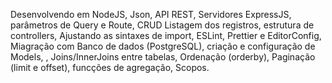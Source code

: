 Desenvolvendo em NodeJS, Json, API REST, Servidores ExpressJS, parâmetros de Query e Route, CRUD Listagem dos registros, estrutura de controllers,  Ajustando as sintaxes de import,  ESLint, Prettier e EditorConfig, Miagração com Banco de dados (PostgreSQL), criação e configuração de Models,     , Joins/InnerJoins entre tabelas,  Ordenação (orderby), Paginação (limit e offset), funcções de agregação, Scopos.